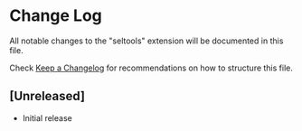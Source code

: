 # Change Log

All notable changes to the "seltools" extension will be documented in this file.

Check [Keep a Changelog](http://keepachangelog.com/) for recommendations on how to structure this file.

## [Unreleased]

- Initial release